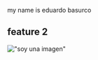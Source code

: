 my name is eduardo basurco 
## feature 2
!["soy una imagen"](https://i.kym-cdn.com/photos/images/original/001/881/358/cef)